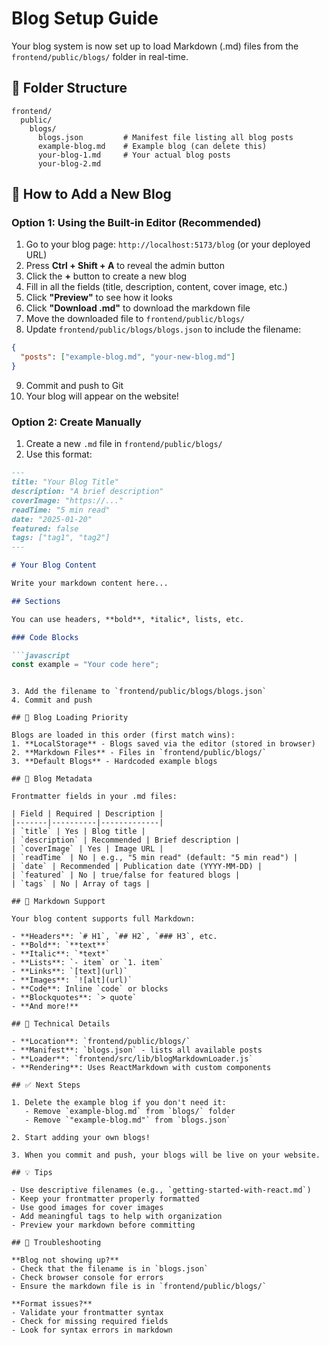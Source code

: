 # Blog Setup Guide

Your blog system is now set up to load Markdown (.md) files from the `frontend/public/blogs/` folder in real-time.

## 📁 Folder Structure

```
frontend/
  public/
    blogs/
      blogs.json         # Manifest file listing all blog posts
      example-blog.md    # Example blog (can delete this)
      your-blog-1.md     # Your actual blog posts
      your-blog-2.md
```

## 🚀 How to Add a New Blog

### Option 1: Using the Built-in Editor (Recommended)

1. Go to your blog page: `http://localhost:5173/blog` (or your deployed URL)
2. Press **Ctrl + Shift + A** to reveal the admin button
3. Click the **+** button to create a new blog
4. Fill in all the fields (title, description, content, cover image, etc.)
5. Click **"Preview"** to see how it looks
6. Click **"Download .md"** to download the markdown file
7. Move the downloaded file to `frontend/public/blogs/`
8. Update `frontend/public/blogs/blogs.json` to include the filename:

```json
{
  "posts": ["example-blog.md", "your-new-blog.md"]
}
```

9. Commit and push to Git
10. Your blog will appear on the website!

### Option 2: Create Manually

1. Create a new `.md` file in `frontend/public/blogs/`
2. Use this format:

```markdown
---
title: "Your Blog Title"
description: "A brief description"
coverImage: "https://..."
readTime: "5 min read"
date: "2025-01-20"
featured: false
tags: ["tag1", "tag2"]
---

# Your Blog Content

Write your markdown content here...

## Sections

You can use headers, **bold**, *italic*, lists, etc.

### Code Blocks

```javascript
const example = "Your code here";
```
```

3. Add the filename to `frontend/public/blogs/blogs.json`
4. Commit and push

## 🔄 Blog Loading Priority

Blogs are loaded in this order (first match wins):
1. **LocalStorage** - Blogs saved via the editor (stored in browser)
2. **Markdown Files** - Files in `frontend/public/blogs/`
3. **Default Blogs** - Hardcoded example blogs

## 📝 Blog Metadata

Frontmatter fields in your .md files:

| Field | Required | Description |
|-------|----------|-------------|
| `title` | Yes | Blog title |
| `description` | Recommended | Brief description |
| `coverImage` | Yes | Image URL |
| `readTime` | No | e.g., "5 min read" (default: "5 min read") |
| `date` | Recommended | Publication date (YYYY-MM-DD) |
| `featured` | No | true/false for featured blogs |
| `tags` | No | Array of tags |

## 🎨 Markdown Support

Your blog content supports full Markdown:

- **Headers**: `# H1`, `## H2`, `### H3`, etc.
- **Bold**: `**text**`
- **Italic**: `*text*`
- **Lists**: `- item` or `1. item`
- **Links**: `[text](url)`
- **Images**: `![alt](url)`
- **Code**: Inline `code` or blocks
- **Blockquotes**: `> quote`
- **And more!**

## 🔧 Technical Details

- **Location**: `frontend/public/blogs/`
- **Manifest**: `blogs.json` - lists all available posts
- **Loader**: `frontend/src/lib/blogMarkdownLoader.js`
- **Rendering**: Uses ReactMarkdown with custom components

## ✅ Next Steps

1. Delete the example blog if you don't need it:
   - Remove `example-blog.md` from `blogs/` folder
   - Remove `"example-blog.md"` from `blogs.json`

2. Start adding your own blogs!

3. When you commit and push, your blogs will be live on your website.

## 💡 Tips

- Use descriptive filenames (e.g., `getting-started-with-react.md`)
- Keep your frontmatter properly formatted
- Use good images for cover images
- Add meaningful tags to help with organization
- Preview your markdown before committing

## 🐛 Troubleshooting

**Blog not showing up?**
- Check that the filename is in `blogs.json`
- Check browser console for errors
- Ensure the markdown file is in `frontend/public/blogs/`

**Format issues?**
- Validate your frontmatter syntax
- Check for missing required fields
- Look for syntax errors in markdown

